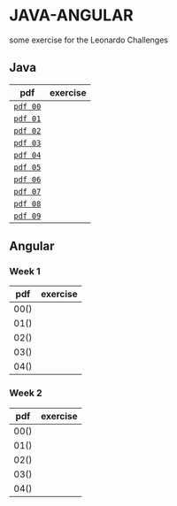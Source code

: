 # JAVA-ANGULAR
some exercise for the Leonardo Challenges
## Java
| pdf  | exercise |
|------|----------|
| [`pdf 00`](https://github.com/alessiotucci/JAVA-ANGULAR/blob/main/day00Java/day00Java.pdf)   |          |
| [`pdf 01`](https://github.com/alessiotucci/JAVA-ANGULAR/blob/main/day00Java/day01Java.pdf)   |          |
| [`pdf 02`](https://github.com/alessiotucci/JAVA-ANGULAR/blob/main/day00Java/day02Java.pdf)   |          | 
| [`pdf 03`](https://github.com/alessiotucci/JAVA-ANGULAR/blob/main/day00Java/day03Java.pdf)   |          |
| [`pdf 04`](https://github.com/alessiotucci/JAVA-ANGULAR/blob/main/day00Java/day04Java.pdf)   |          |
| [`pdf 05`](https://github.com/alessiotucci/JAVA-ANGULAR/blob/main/day00Java/day05Java.pdf)   |          |
| [`pdf 06`](https://github.com/alessiotucci/JAVA-ANGULAR/blob/main/day00Java/day06Java.pdf)   |          |
| [`pdf 07`](https://github.com/alessiotucci/JAVA-ANGULAR/blob/main/day00Java/day07Java.pdf)   |          | 
| [`pdf 08`](https://github.com/alessiotucci/JAVA-ANGULAR/blob/main/day00Java/day08Java.pdf)   |          | 
| [`pdf 09`](https://github.com/alessiotucci/JAVA-ANGULAR/blob/main/day00Java/day09Java.pdf)   |          |

## Angular
### Week 1
| pdf  | exercise |
|------|----------|
| 00()   |          |
| 01()   |          |
| 02()   |          | 
| 03()   |          |
| 04()   |          |
### Week 2
| pdf | exercise |
|------|----------|
| 00()   |          |
| 01()   |          |
| 02()   |          | 
| 03()   |          |
| 04()   |          |
